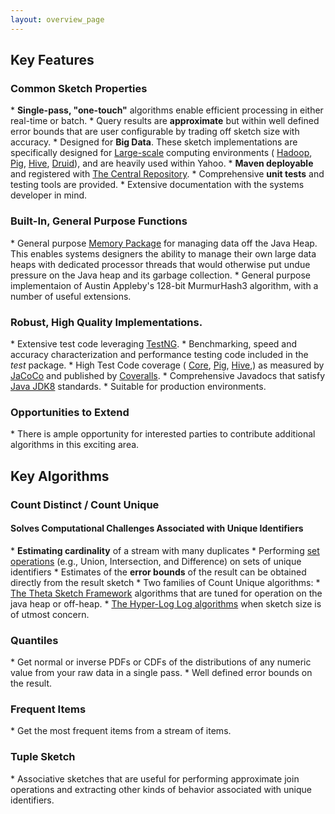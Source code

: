 ```yaml
---
layout: overview_page
---
```


<h2>Key Features</h2>

<h3>Common Sketch Properties</h3>
  * <b>Single-pass, "one-touch"</b> algorithms enable efficient processing in either real-time or batch.
  * Query results are <b>approximate</b> but within well defined error bounds that are user 
  configurable by trading off sketch size with accuracy.
  * Designed for <b>Big Data</b>. These sketch implementations are specifically designed for 
<a href="LargeScale.html">Large-scale</a> computing environments (
<a href="https://hadoop.apache.org/">Hadoop</a>, 
<a href="https://pig.apache.org/">Pig</a>, 
<a href="https://hive.apache.org/">Hive</a>,
<a href="https://druid.io">Druid</a>), and are heavily used within Yahoo.
  * <b>Maven deployable</b> and registered with 
<a href="http://search.maven.org/#search|ga|1|DataSketches">The Central Repository</a>.
  * Comprehensive <b>unit tests</b> and testing tools are provided.
  * Extensive documentation with the systems developer in mind.

<h3>Built-In, General Purpose Functions</h3>
  * General purpose <a href="MemoryPackage.html">Memory Package</a> for managing data off the Java Heap. 
This enables systems designers the ability to manage their own large data heaps with 
dedicated processor threads that would otherwise put undue pressure on the Java heap and 
its garbage collection.
  * General purpose implementaion of Austin Appleby's 128-bit MurmurHash3 algorithm, 
  with a number of useful extensions.

<h3>Robust, High Quality Implementations.</h3>
  * Extensive test code leveraging <a href="http://testng.org">TestNG</a>.
  * Benchmarking, speed and accuracy characterization and performance testing code 
  included in the <i>test</i> package.
  * High Test Code coverage (
<a href="{{site.core_readme}}">Core</a>,
<a href="{{site.pig_readme}}">Pig</a>,
<a href="{{site.hive_readme}}">Hive</a>,) as measured by 
<a href="https://eclemma.org/JaCoCo">JaCoCo</a> and published by 
<a href="https://coveralls.io">Coveralls</a>.
* Comprehensive Javadocs that satisfy 
<a href="http://www.oracle.com/technetwork/java/index.html">Java JDK8</a> standards.
* Suitable for production environments.

<h3>Opportunities to Extend</h3>
* There is ample opportunity for interested parties to contribute additional algorithms in this exciting area.



<h2>Key Algorithms</h2>

<h3>Count Distinct / Count Unique</h3>

<h4>Solves Computational Challenges Associated with Unique Identifiers</h4>
  * <b>Estimating cardinality</b> of a stream with many duplicates
  * Performing <a href="Theta/ThetaSketchSetOps.html">set operations</a> (e.g., Union, Intersection, 
  and Difference) on sets of unique identifiers
  * Estimates of the <b>error bounds</b> of the result can be obtained directly from the result sketch
  * Two families of Count Unique algorithms:
    * <a href="Theta/ThetaSketchFramework.html">The Theta Sketch Framework</a> algorithms that are tuned 
    for operation on the java heap or off-heap.
    * <a href="HLL.html">The Hyper-Log Log algorithms<a/> when sketch size is of utmost concern.
  
<h3>Quantiles</h3>
  * Get normal or inverse PDFs or CDFs of the distributions of any numeric value from your raw data in a 
  single pass.
  * Well defined error bounds on the result.
  
<h3>Frequent Items</h3>
  * Get the most frequent items from a stream of items.
  
<h3>Tuple Sketch</h3>
  * Associative sketches that are useful for performing approximate join operations and 
  extracting other kinds of behavior associated with unique identifiers.

